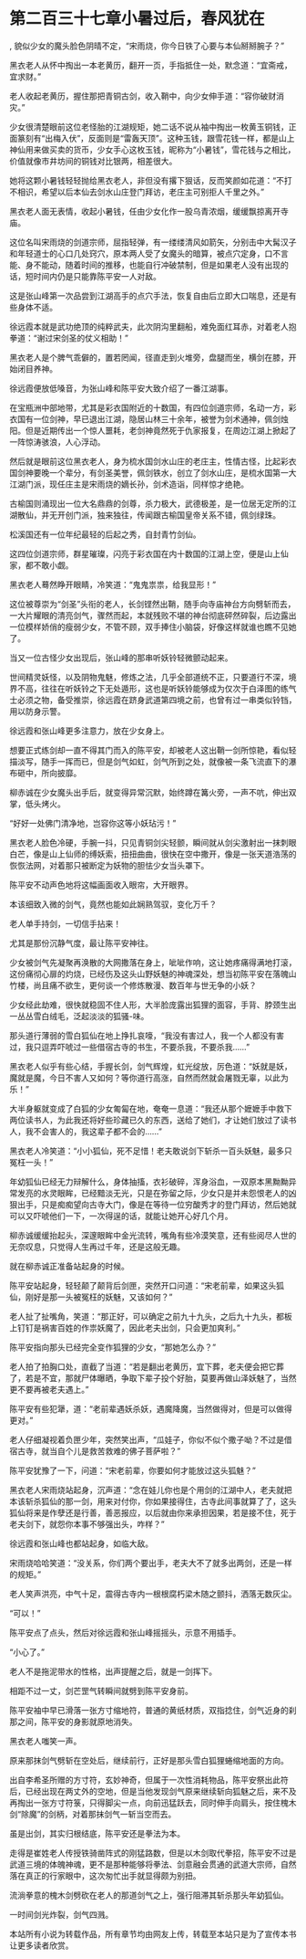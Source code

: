 # 第二百三十七章小暑过后，春风犹在
,  貌似少女的魔头脸色阴晴不定，“宋雨烧，你今日铁了心要与本仙掰掰腕子？”
   黑衣老人从怀中掏出一本老黄历，翻开一页，手指抵住一处，默念道：“宜斋戒，宜求财。”
   老人收起老黄历，握住那把青铜古剑，收入鞘中，向少女伸手道：“容你破财消灾。”
   少女很清楚眼前这位老怪胎的江湖规矩，她二话不说从袖中掏出一枚黄玉铜钱，正面篆刻有“出梅入伏”，反面则是“雷轰天顶”。这种玉钱，跟雪花钱一样，都是山上神仙用来做买卖的货币，少女手心这枚玉钱，昵称为“小暑钱”，雪花钱与之相比，价值就像市井坊间的铜钱对比银两，相差很大。
   她将这颗小暑钱轻轻抛给黑衣老人，非但没有撂下狠话，反而笑颜如花道：“不打不相识，希望以后本仙去剑水山庄登门拜访，老庄主可别拒人千里之外。”
   黑衣老人面无表情，收起小暑钱，任由少女化作一股乌青浓烟，缓缓飘掠离开寺庙。
   这位名叫宋雨烧的剑道宗师，屈指轻弹，有一缕缕清风如箭矢，分别击中大髯汉子和年轻道士的心口几处窍穴，原本两人受了女魔头的暗算，被点穴定身，口不言能、身不能动，随着时间的推移，也能自行冲破禁制，但是如果老人没有出现的话，短时间内仍是只能靠陈平安一人对敌。
   这是张山峰第一次品尝到江湖高手的点穴手法，恢复自由后立即大口喘息，还是有些身体不适。
   徐远霞本就是武功绝顶的纯粹武夫，此次阴沟里翻船，难免面红耳赤，对着老人抱拳道：“谢过宋剑圣的仗义相助！”
   黑衣老人是个脾气乖僻的，置若罔闻，径直走到火堆旁，盘腿而坐，横剑在膝，开始闭目养神。
   徐远霞便放低嗓音，为张山峰和陈平安大致介绍了一番江湖事。
   在宝瓶洲中部地带，尤其是彩衣国附近的十数国，有四位剑道宗师，名动一方，彩衣国有一位剑神，早已退出江湖，隐居山林三十余年，被誉为剑术通神，佩剑烛阳。但是近期传出一个惊人噩耗，老剑神竟然死于仇家报复，在周边江湖上掀起了一阵惊涛骇浪，人心浮动。
   然后就是眼前这位黑衣老人，身为梳水国剑水山庄的老庄主，性情古怪，比起彩衣国剑神要晚一个辈分，有剑圣美誉，佩剑铁水，创立了剑水山庄，是梳水国第一大江湖门派，现任庄主是宋雨烧的嫡长孙，剑术造诣，同样惊才绝艳。
   古榆国则涌现出一位大名鼎鼎的剑尊，杀力极大，武德极差，是一位居无定所的江湖散仙，并无开创门派，独来独往，传闻跟古榆国皇帝关系不错，佩剑绿珠。
   松溪国还有一位年纪最轻的后起之秀，自封青竹剑仙。
   这四位剑道宗师，群星璀璨，闪亮于彩衣国在内十数国的江湖上空，便是山上仙家，都不敢小觑。
   黑衣老人蓦然睁开眼睛，冷笑道：“鬼鬼祟祟，给我显形！”
   这位被尊崇为“剑圣”头衔的老人，长剑铿然出鞘，随手向寺庙神台方向劈斩而去，一大片耀眼的清亮剑气，骤然而起，本就残败不堪的神台彻底砰然碎裂，后边露出一位模样娇俏的瘦弱少女，不管不顾，双手捧住小脑袋，好像这样就谁也瞧不见她了。
   当又一位古怪少女出现后，张山峰的那串听妖铃轻微颤动起来。
   世间精灵妖怪，以及阴物鬼魅，修炼之法，几乎全部道统不正，只要道行不深，境界不高，往往在听妖铃之下无处遁形，这也是听妖铃能够成为仅次于白泽图的练气士必须之物，备受推崇，徐远霞在跻身武道第四境之前，也曾有过一串类似铃铛，用以防身示警。
   徐远霞和张山峰更多注意力，放在少女身上。
   想要正式练剑却一直不得其门而入的陈平安，却被老人这出鞘一剑所惊艳，看似轻描淡写，随手一挥而已，但是剑气如虹，剑气所到之处，就像被一条飞流直下的瀑布砸中，所向披靡。
   柳赤诚在少女魔头出手后，就变得异常沉默，始终蹲在篝火旁，一声不吭，伸出双掌，低头烤火。
   “好好一处佛门清净地，岂容你这等小妖玷污！”
   黑衣老人脸色冷硬，手腕一抖，只见青铜剑尖轻颤，瞬间就从剑尖激射出一抹刺眼白芒，像是山上仙师的缚妖索，扭扭曲曲，很快在空中撒开，像是一张天道浩荡的恢恢法网，对着那只被断定为妖物的胆怯少女当头罩下。
   陈平安不动声色地将这幅画面收入眼帘，大开眼界。
   本该细致入微的剑气，竟然也能如此娴熟驾驭，变化万千？
   老人单手持剑，一切信手拈来！
   尤其是那份沉静气度，最让陈平安神往。
   少女被剑气先凝聚再涣散的大网撒落在身上，呲呲作响，这让她疼痛得满地打滚，这份痛彻心扉的灼烧，已经伤及这头山野妖魅的神魂深处，想当初陈平安在落魄山竹楼，尚且痛不欲生，更何谈一个修炼散漫、数百年与世无争的小妖？
   少女经此劫难，很快就稳固不住人形，大半脸庞露出狐狸的面容，手背、脖颈生出一丛丛雪白绒毛，泛起淡淡的狐骚-味。
   那头道行薄弱的雪白狐仙在地上挣扎哀嚎，“我没有害过人，我一个人都没有害过，我只逗弄吓唬过一些借宿古寺的书生，不要杀我，不要杀我……”
   黑衣老人似乎有些心结，手握长剑，剑气辉煌，虹光绽放，厉色道：“妖就是妖，魔就是魔，今日不害人又如何？等你道行高涨，自然而然就会屠戮无辜，以此为乐！”
   大半身躯就变成了白狐的少女匍匐在地，奄奄一息道：“我还从那个嬷嬷手中救下两位读书人，为此我还将好些珍藏已久的东西，送给了她们，才让她们放过了读书人，我不会害人的，我这辈子都不会的……”
   黑衣老人冷笑道：“小小狐仙，死不足惜！老夫敢说剑下斩杀一百头妖魅，最多只冤枉一头！”
   年幼狐仙已经无力辩解什么，身体抽搐，衣衫破碎，浑身浴血，一双原本黑黝黝异常发亮的水灵眼眸，已经黯淡无光，只是在弥留之际，少女只是并未怨恨老人的凶狠出手，只是痴痴望向古寺大门，像是在等待一位穷酸秀才的登门拜访，然后她就可以又吓唬他们一下，一次得逞的话，就能让她开心好几个月。
   柳赤诚缓缓抬起头，深邃眼眸中金光流转，嘴角有些冷漠笑意，还有些阅尽人世的无奈叹息，只觉得人生再过千年，还是这般无趣。
   就在柳赤诚正准备站起身的时候。
   陈平安站起身，轻轻颠了颠背后剑匣，突然开口问道：“宋老前辈，如果这头狐仙，刚好是那一头被冤枉的妖魅，又该如何？”
   老人扯了扯嘴角，笑道：“那正好，可以确定之前九十九头，之后九十九头，都板上钉钉是祸害百姓的作祟妖魔了，因此老夫出剑，只会更加爽利。”
   陈平安指向那头已经完全变作狐狸的少女，“那她怎么办？”
   老人拍了拍胸口处，直截了当道：“若是翻出老黄历，宜下葬，老夫便会把它葬了，若是不宜，那就尸体曝晒，争取下辈子投个好胎，莫要再做山泽妖魅了，当然更不要再被老夫遇上。”
   陈平安有些犯犟，道：“老前辈遇妖杀妖，遇魔降魔，当然做得对，但是可以做得更对。”
   老人仔细凝视着负匣少年，突然笑出声，“瓜娃子，你似不似个撒子呦？不过是借宿古寺，就当自个儿是救苦救难的佛子菩萨啦？”
   陈平安犹豫了一下，问道：“宋老前辈，你要如何才能放过这头狐魅？”
   黑衣老人宋雨烧站起身，沉声道：“念在娃儿你也是个用剑的江湖中人，老夫就把本该斩杀狐仙的那一剑，用来对付你，你如果接得住，古寺此间事就算了了，这头狐仙将来是作孽还是行善，善恶报应，以后就由你来承担因果，若是接不住，死于老夫剑下，就怨你本事不够强出头，咋样？”
   徐远霞和张山峰也都站起身，如临大敌。
   宋雨烧哈哈笑道：“没关系，你们两个要出手，老夫大不了就多出两剑，还是一样的规矩。”
   老人笑声洪亮，中气十足，震得古寺内一根根腐朽梁木随之颤抖，洒落无数灰尘。
   “可以！”
   陈平安点了点头，然后对徐远霞和张山峰摇摇头，示意不用插手。
   “小心了。”
   老人不是拖泥带水的性格，出声提醒之后，就是一剑挥下。
   相距不过一丈，剑芒罡气转瞬间就劈到陈平安身前。
   陈平安袖中早已滑落一张方寸缩地符，普通的黄纸材质，双指捻住，剑气近身的刹那之间，陈平安的身影就原地消失。
   黑衣老人嗤笑一声。
   原来那抹剑气劈斩在空处后，继续前行，正好是那头雪白狐狸蜷缩地面的方向。
   出自李希圣所赠的方寸符，玄妙神奇，但属于一次性消耗物品，陈平安祭出此符后，已经出现在两丈外的空地，但是当他发现剑气原来继续斩向狐魅之后，来不及再掏出一张方寸符箓，只得脚尖一点，向前迅猛跃去，同时伸手向肩头，按住槐木剑“除魔”的剑柄，对着那抹剑气一斩当空而去。
   虽是出剑，其实归根结底，陈平安还是拳法为本。
   走得是崔姓老人传授铁骑凿阵式的刚猛路数，但是以木剑取代拳招，陈平安不过是武道三境的体魄神魂，更不是那种能够将拳法、剑意融会贯通的武道大宗师，自然落在真正的行家眼中，这次匆忙出手就显得颇为别扭。
   流淌拳意的槐木剑劈砍在老人的那道剑气之上，强行阻滞其斩杀那头年幼狐仙。
   一时间剑光炸裂，剑气四溅。
  本站所有小说为转载作品，所有章节均由网友上传，转载至本站只是为了宣传本书让更多读者欣赏。